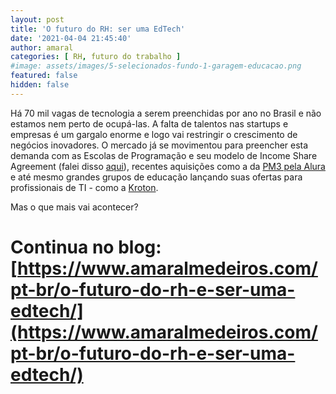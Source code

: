 ```yaml
---
layout: post
title: 'O futuro do RH: ser uma EdTech'
date: '2021-04-04 21:45:40'
author: amaral
categories: [ RH, futuro do trabalho ]
#image: assets/images/5-selecionados-fundo-1-garagem-educacao.png
featured: false
hidden: false
---
```


Há 70 mil vagas de tecnologia a serem preenchidas por ano no Brasil e não estamos nem perto de ocupá-las. A falta de talentos nas startups e empresas é um gargalo enorme e logo vai restringir o crescimento de negócios inovadores. O mercado já se movimentou para preencher esta demanda com as Escolas de Programação e seu modelo de Income Share Agreement (falei disso [aqui](/entendendo-o-income-share-agreement/)), recentes aquisições como a da [PM3 pela Alura](https://www.alura.com.br/artigos/alura-pm3-parceria) e até mesmo grandes grupos de educação lançando suas ofertas para profissionais de TI - como a [Kroton](https://exame.com/tecnologia/o-plano-da-kroton-para-acabar-com-o-deficit-de-profissionais-de-ti-no-brasil/).

Mas o que mais vai acontecer?

# Continua no blog: [https://www.amaralmedeiros.com/pt-br/o-futuro-do-rh-e-ser-uma-edtech/](https://www.amaralmedeiros.com/pt-br/o-futuro-do-rh-e-ser-uma-edtech/)
